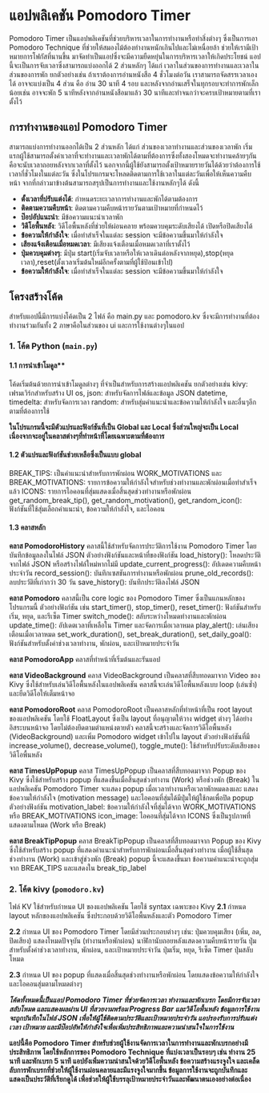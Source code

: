# แอปพลิเคชัน Pomodoro Timer

Pomodoro Timer เป็นแอปพลิเคชันที่ช่วยบริหารเวลาในการทำงานหรือทำสิ่งต่างๆ ซึ่งเป็นการเอา Pomodoro Technique ที่ช่วยให้สมองไม้ต้องทำงานหนักเกินไปและไม่เหนื่อยล้า ช่วยให้เรามีเป้าหมายการโฟกัสที่นานขึ้น มาจัดทำเป็นแอปซึ่งจะมีความยืดหยุ่นในการบริหารเวลาให้เกิดประโยชน์ แอปนี้จะเป็นการจับเวลาซึ่งสามารถแบ่งออกได้ 2 ส่วนหลักๆ
ได้แก่ เวลาในส่วนของการทำงานและเวลาในส่วนของการพัก ยกตัวอย่างเช่น ถ้าเราต้องการอ่านหนังสือ 4 ชั่วโมงต่อวัน เราสามารถจัดสรรเวลาเองได้ อาจจะแบ่งเป็น 4 ส่วน คือ อ่าน 30 นาที 4 รอบ และหลังจากอ่านเสร็จในทุกรอบจะทำการพักเล็กน้อยเช่น อาจจะพัก 5 นาทีหลังจากอ่านหนังสือมาแล้ว 30 นาทีและทำจนกว่าจะครบเป้าหมายตามที่เราตั้งไว้


## การทำงานของแอป Pomodoro Timer
สามารถแบ่งการทำงานออกได้เป็น 2 ส่วนหลัก ได้แก่ ส่วนของเวลาทำงานและส่วนของเวลาพัก
    เริ่มแรกผู้ใช้สามารถตั้งค่าเวลาที่จะทำงานและเวลาพักได้ตามที่ต้องการซึ่งทั้งสองโหมดจะทำงานคล้ายๆกันคือจะนับเวลาถอยหลังจากเวลาที่ตั้งไว้
นอกจากนี้ผู้ใช้ยังสามารถตั้งเป้าหมายรายวันได้ด้วยว่าต้องการใช้เวลากี่ชั่วโมงในแต่ละวัน ซึ่งในโปรแกรมจะโหลดติดตามการใช้เวลาในแต่ละวันเพื่อให้เห็นความคืบหน้า 
จากที่กล่าวมาข้างต้นสามารถสรุปเป็นการทำงานและใช้งานหลักๆได้ ดังนี้

- **ตั้งเวลาที่ปรับแต่งได้**: กำหนดระยะเวลาการทำงานและพักได้ตามต้องการ
- **ติดตามความคืบหน้า**: ติดตามความคืบหน้ารายวันตามเป้าหมายที่กำหนดไว้
- **ป๊อปอัปแนะนำ**: มีข้อความแนะนำเวลาพัก
- **วิดีโอพื้นหลัง**: วิดีโอพื้นหลังที่ช่วยให้ผ่อนคลาย พร้อมควบคุมระดับเสียงได้ เปิดหรือปิดเสียงได้
- **ข้อความให้กำลังใจ**: เมื่อทำสำเร็จในแต่ละ session จะมีข้อความขึ้นมาให้กำลังใจ
- **เสียงแจ้งเตือนเมื่อหมดเวลา**: มีเสียงแจ้งเตือนเมื่อหมดเวลาที่เราตั้งไว้
- **ปุ่มควบคุมต่างๆ**: มีปุ่ม start(เริ่มจับเวลาหรือให้เวลาเดินต่อหลังจากหยุด),stop(หยุดเวลา),reset(ตั้งเวลาเริ่มต้นใหม่อีกครั้งตามที่ผู้ใช้ป้อนเข้าไป)
- **ข้อความให้กำลังใจ**: เมื่อทำสำเร็จในแต่ละ session จะมีข้อความขึ้นมาให้กำลังใจ



## โครงสร้างโค้ด
สำหรับแอปนี้มีการแบ่งโค้ดเป็น 2 ไฟล์ คือ main.py และ pomodoro.kv ซึ่งจะมีการทำงานที่ต้องทำงานร่วมกันทั้ง 2 ภาษาคือในส่วนของ ui และการใช้งานต่างๆในแอป
### 1. โค้ด Python (`main.py`)
#### 1.1 การนำเข้าโมดูล**
โค้ดเริ่มต้นด้วยการนำเข้าโมดูลต่างๆ ที่จำเป็นสำหรับการสร้างแอปพลิเคชัน ยกตัวอย่างเช่น
kivy: เฟรมเวิร์กสำหรับสร้าง UI
os, json: สำหรับจัดการไฟล์และข้อมูล JSON
datetime, timedelta: สำหรับจัดการเวลา
random: สำหรับสุ่มคำแนะนำและข้อความให้กำลังใจ
และอื่นๆอีกตามที่ต้องการใช้

**ในโปรแกรมนี้จะมีตัวแปรและฟังก์ชันที่เป็น Global และ Local ซึ่งส่วนใหญ่จะเป็น Local เนื่องจากจะอยู่ในคลาสต่างๆที่ทำหน้าที่โดยเฉพาะตามที่ต้องการ**

#### 1.2 ตัวแปรและฟังก์ชันช่วยเหลือซึ่งเป็นแบบ global
BREAK_TIPS: เป็นคำแนะนำสำหรับการพักผ่อน
WORK_MOTIVATIONS และ BREAK_MOTIVATIONS: รายการข้อความให้กำลังใจสำหรับช่วงทำงานและพักผ่อนเมื่อทำสำเร็จแล้ว
ICONS: รายการไอคอนที่สุ่มแสดงเมื่อสิ้นสุดช่วงทำงานหรือพักผ่อน
get_random_break_tip(), get_random_motivation(), get_random_icon(): ฟังก์ชันที่ใช้สุ่มเลือกคำแนะนำ, ข้อความให้กำลังใจ, และไอคอน

#### 1.3 คลาสหลัก
**คลาส PomodoroHistory**
คลาสนี้ใช้สำหรับจัดการประวัติการใช้งาน Pomodoro Timer โดยบันทึกข้อมูลลงในไฟล์ JSON ตัวอย่างฟังก์ชันและหน้าที่ของฟังก์ชัน
load_history(): โหลดประวัติจากไฟล์ JSON หรือสร้างไฟล์ใหม่หากไม่มี
update_current_progress(): อัปเดตความคืบหน้าประจำวัน
record_session(): บันทึกเซสชันการทำงานหรือพักผ่อน
prune_old_records(): ลบประวัติที่เก่ากว่า 30 วัน
save_history(): บันทึกประวัติลงไฟล์ JSON

**คลาส Pomodoro**
คลาสนี้เป็น core logic ของ Pomodoro Timer ซึ่งเป็นแกนหลักของโปรแกรมนี้ ตัวอย่างฟังก์ชัน เช่น
start_timer(), stop_timer(), reset_timer(): ฟังก์ชันสำหรับเริ่ม, หยุด, และรีเซ็ต Timer
switch_mode(): สลับระหว่างโหมดทำงานและพักผ่อน
update_time(): อัปเดตเวลาที่เหลือใน Timer และจัดการเมื่อเวลาหมด
play_alert(): เล่นเสียงเตือนเมื่อเวลาหมด
set_work_duration(), set_break_duration(), set_daily_goal(): ฟังก์ชันสำหรับตั้งค่าช่วงเวลาทำงาน, พักผ่อน, และเป้าหมายประจำวัน

**คลาส PomodoroApp**
คลาสที่ทำหน้าที่เริ่มต้นและรันแอป

**คลาส VideoBackground**
คลาส VideoBackground เป็นคลาสที่สืบทอดมาจาก Video ของ Kivy ซึ่งใช้สำหรับเล่นวิดีโอพื้นหลังในแอปพลิเคชัน คลาสนี้จะเล่นวิดีโอพื้นหลังแบบ loop (เล่นซ้ำ) และยืดวิดีโอให้เต็มหน้าจอ

**คลาส PomodoroRoot**
คลาส PomodoroRoot เป็นคลาสหลักที่ทำหน้าที่เป็น root layout ของแอปพลิเคชัน โดยใช้ FloatLayout ซึ่งเป็น layout ที่อนุญาตให้วาง widget ต่างๆ ได้อย่างอิสระบนหน้าจอ โดยไม่ต้องยึดตามตำแหน่งตายตัว คลาสนี้จะสร้างและจัดการวิดีโอพื้นหลัง (VideoBackground) และเพิ่ม Pomodoro widget เข้าไปใน layout ตัวอย่างฟังก์ชันที่มี increase_volume(), decrease_volume(), toggle_mute(): ใช้สำหรับปรับระดับเสียงของวิดีโอพื้นหลัง

**คลาส TimesUpPopup**
คลาส TimesUpPopup เป็นคลาสที่สืบทอดมาจาก Popup ของ Kivy ซึ่งใช้สำหรับสร้าง popup ที่แสดงขึ้นเมื่อสิ้นสุดช่วงทำงาน (Work) หรือช่วงพัก (Break) ในแอปพลิเคชัน Pomodoro Timer 
จะแสดง popup เมื่อเวลาทำงานหรือเวลาพักหมดลงและ
แสดงข้อความให้กำลังใจ (motivation message) และไอคอนที่สุ่มได้มีปุ่มให้ผู้ใช้กดเพื่อปิด popup
ตัวอย่างฟังก์ชัน motivation_label: ข้อความให้กำลังใจที่สุ่มได้จาก WORK_MOTIVATIONS หรือ BREAK_MOTIVATIONS
icon_image: ไอคอนที่สุ่มได้จาก ICONS ซึ่งเป็นรูปภาพที่แสดงตามโหมด (Work หรือ Break)


**คลาส BreakTipPopup**
คลาส BreakTipPopup เป็นคลาสที่สืบทอดมาจาก Popup ของ Kivy ซึ่งใช้สำหรับสร้าง popup ที่แสดงคำแนะนำสำหรับการพักผ่อนเมื่อสิ้นสุดช่วงทำงาน
เมื่อผู้ใช้สิ้นสุดช่วงทำงาน (Work) และเข้าสู่ช่วงพัก (Break) popup นี้จะแสดงขึ้นมา
ข้อความคำแนะนำจะถูกสุ่มจาก BREAK_TIPS และแสดงใน break_tip_label

### 2. โค้ด kivy (`pomodoro.kv`)
ไฟล์ KV ใช้สำหรับกำหนด UI ของแอปพลิเคชัน โดยใช้ syntax เฉพาะของ Kivy
**2.1 <PomodoroRoot>**
กำหนด layout หลักของแอปพลิเคชัน ซึ่งประกอบด้วยวิดีโอพื้นหลังและตัว Pomodoro Timer

**2.2<Pomodoro>**
กำหนด UI ของ Pomodoro Timer โดยมีส่วนประกอบต่างๆ เช่น:
ปุ่มควบคุมเสียง (เพิ่ม, ลด, ปิดเสียง)
แสดงโหมดปัจจุบัน (ทำงานหรือพักผ่อน)
นาฬิกานับถอยหลังแสดงความคืบหน้ารายวัน
ปุ่มสำหรับตั้งค่าช่วงเวลาทำงาน, พักผ่อน, และเป้าหมายประจำวัน
ปุ่มเริ่ม, หยุด, รีเซ็ต Timer ปุ่มสลับโหมด

**2.3<TimesUpPopup>**
กำหนด UI ของ popup ที่แสดงเมื่อสิ้นสุดช่วงทำงานหรือพักผ่อน โดยแสดงข้อความให้กำลังใจและไอคอนสุ่มตามโหมดต่างๆ


***โค้ดทั้งหมดนี้เป็นแอป Pomodoro Timer ที่ช่วยจัดการเวลา ทำงานและพักเบรก โดยมีการจับเวลา สลับโหมด และแสดงผลผ่าน UI ที่สวยงามพร้อม Progress Bar และวิดีโอพื้นหลัง ข้อมูลการใช้งานจะถูกบันทึกในไฟล์ JSON เพื่อให้ผู้ใช้ติดตามประวัติและเป้าหมายประจำวัน แอปรองรับการปรับแต่งเวลา เป้าหมาย และมีป๊อปอัพให้กำลังใจเพื่อเพิ่มประสิทธิภาพและความน่าสนใจในการใช้งาน***


**แอปนี้คือ Pomodoro Timer สำหรับช่วยผู้ใช้งานจัดการเวลาในการทำงานและพักเบรกอย่างมีประสิทธิภาพ โดยใช้หลักการของ Pomodoro Technique ที่แบ่งเวลาเป็นรอบๆ เช่น ทำงาน 25 นาที และพักเบรก 5 นาที แอปยังเพิ่มความน่าสนใจด้วยวิดีโอพื้นหลัง ข้อความสร้างแรงจูงใจ และเคล็ดลับการพักเบรกที่ช่วยให้ผู้ใช้งานผ่อนคลายและมีแรงจูงใจมากขึ้น ข้อมูลการใช้งานจะถูกบันทึกและแสดงเป็นประวัติที่เรียกดูได้ เพื่อช่วยให้ผู้ใช้บรรลุเป้าหมายประจำวันและพัฒนาตนเองอย่างต่อเนื่อง**
